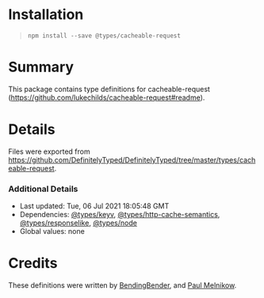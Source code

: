 # Installation
> `npm install --save @types/cacheable-request`

# Summary
This package contains type definitions for cacheable-request (https://github.com/lukechilds/cacheable-request#readme).

# Details
Files were exported from https://github.com/DefinitelyTyped/DefinitelyTyped/tree/master/types/cacheable-request.

### Additional Details
 * Last updated: Tue, 06 Jul 2021 18:05:48 GMT
 * Dependencies: [@types/keyv](https://npmjs.com/package/@types/keyv), [@types/http-cache-semantics](https://npmjs.com/package/@types/http-cache-semantics), [@types/responselike](https://npmjs.com/package/@types/responselike), [@types/node](https://npmjs.com/package/@types/node)
 * Global values: none

# Credits
These definitions were written by [BendingBender](https://github.com/BendingBender), and [Paul Melnikow](https://github.com/paulmelnikow).

